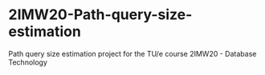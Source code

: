 # 2IMW20-Path-query-size-estimation
Path query size estimation project for the TU/e course 2IMW20 - Database Technology

